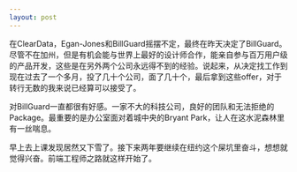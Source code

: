 ```yaml
---
layout: post
---
```

在ClearData，Egan-Jones和BillGuard摇摆不定，最终在昨天决定了BillGuard。尽管不在加州，但是有机会能与世界上最好的设计师合作，能亲自参与百万用户级的产品开发，这些是在另外两个公司永远得不到的经验。说起来，从决定找工作到现在过去了一个多月，投了几十个公司，面了几十个，最后拿到这些offer，对于转行无数的我来说已经算可以接受了。

对BillGuard一直都很有好感。一家不大的科技公司，良好的团队和无法拒绝的Package。最重要的是办公室面对着城中央的Bryant Park，让人在这水泥森林里有一丝喘息。

早上去上课发现居然又下雪了。接下来两年要继续在纽约这个屎坑里奋斗，想想就觉得兴奋。前端工程师之路就这样开始了。